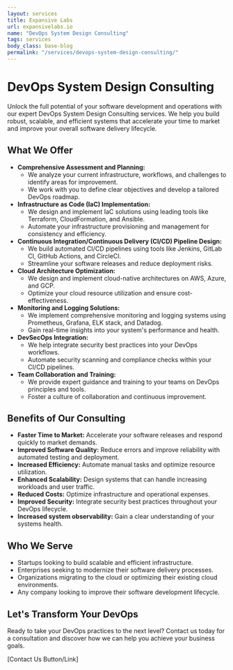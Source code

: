 ```yaml
---
layout: services
title: Expansive Labs
url: expansivelabs.io
name: "DevOps System Design Consulting"
tags: services
body_class: base-blog
permalink: "/services/devops-system-design-consulting/"
---
```

# DevOps System Design Consulting

Unlock the full potential of your software development and operations with our expert DevOps System Design Consulting services. We help you build robust, scalable, and efficient systems that accelerate your time to market and improve your overall software delivery lifecycle.

## What We Offer

* **Comprehensive Assessment and Planning:**
    * We analyze your current infrastructure, workflows, and challenges to identify areas for improvement.
    * We work with you to define clear objectives and develop a tailored DevOps roadmap.
* **Infrastructure as Code (IaC) Implementation:**
    * We design and implement IaC solutions using leading tools like Terraform, CloudFormation, and Ansible.
    * Automate your infrastructure provisioning and management for consistency and efficiency.
* **Continuous Integration/Continuous Delivery (CI/CD) Pipeline Design:**
    * We build automated CI/CD pipelines using tools like Jenkins, GitLab CI, GitHub Actions, and CircleCI.
    * Streamline your software releases and reduce deployment risks.
* **Cloud Architecture Optimization:**
    * We design and implement cloud-native architectures on AWS, Azure, and GCP.
    * Optimize your cloud resource utilization and ensure cost-effectiveness.
* **Monitoring and Logging Solutions:**
    * We implement comprehensive monitoring and logging systems using Prometheus, Grafana, ELK stack, and Datadog.
    * Gain real-time insights into your system's performance and health.
* **DevSecOps Integration:**
    * We help integrate security best practices into your DevOps workflows.
    * Automate security scanning and compliance checks within your CI/CD pipelines.
* **Team Collaboration and Training:**
    * We provide expert guidance and training to your teams on DevOps principles and tools.
    * Foster a culture of collaboration and continuous improvement.

## Benefits of Our Consulting

* **Faster Time to Market:** Accelerate your software releases and respond quickly to market demands.
* **Improved Software Quality:** Reduce errors and improve reliability with automated testing and deployment.
* **Increased Efficiency:** Automate manual tasks and optimize resource utilization.
* **Enhanced Scalability:** Design systems that can handle increasing workloads and user traffic.
* **Reduced Costs:** Optimize infrastructure and operational expenses.
* **Improved Security:** Integrate security best practices throughout your DevOps lifecycle.
* **Increased system observability:** Gain a clear understanding of your systems health.

## Who We Serve

* Startups looking to build scalable and efficient infrastructure.
* Enterprises seeking to modernize their software delivery processes.
* Organizations migrating to the cloud or optimizing their existing cloud environments.
* Any company looking to improve their software development lifecycle.

## Let's Transform Your DevOps

Ready to take your DevOps practices to the next level? Contact us today for a consultation and discover how we can help you achieve your business goals.

[Contact Us Button/Link]